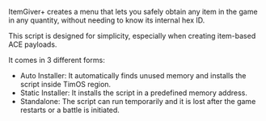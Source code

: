 
ItemGiver+ creates a menu that lets you safely obtain any item in the game in any quantity, without needing to know its internal hex ID.

This script is designed for simplicity, especially when creating item-based ACE payloads.


It comes in 3 different forms:

- Auto Installer: It automatically finds unused memory and installs the script inside TimOS region.
- Static Installer: It installs the script in a predefined memory address.
- Standalone: The script can run temporarily and it is lost after the game restarts or a battle is initiated.